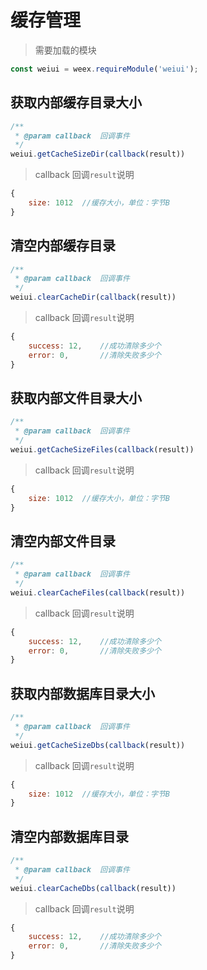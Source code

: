 # 缓存管理

> 需要加载的模块

```js
const weiui = weex.requireModule('weiui');
```

## 获取内部缓存目录大小
```js
/**
 * @param callback  回调事件
 */
weiui.getCacheSizeDir(callback(result))
```

> callback 回调`result`说明

```js
{
    size: 1012  //缓存大小，单位：字节B
}
```

## 清空内部缓存目录
```js
/**
 * @param callback  回调事件
 */
weiui.clearCacheDir(callback(result))
```

> callback 回调`result`说明

```js
{
    success: 12,    //成功清除多少个
    error: 0,       //清除失败多少个
}
```

## 获取内部文件目录大小
```js
/**
 * @param callback  回调事件
 */
weiui.getCacheSizeFiles(callback(result))
```

> callback 回调`result`说明

```js
{
    size: 1012  //缓存大小，单位：字节B
}
```

## 清空内部文件目录
```js
/**
 * @param callback  回调事件
 */
weiui.clearCacheFiles(callback(result))
```

> callback 回调`result`说明

```js
{
    success: 12,    //成功清除多少个
    error: 0,       //清除失败多少个
}
```
## 获取内部数据库目录大小
```js
/**
 * @param callback  回调事件
 */
weiui.getCacheSizeDbs(callback(result))
```

> callback 回调`result`说明

```js
{
    size: 1012  //缓存大小，单位：字节B
}
```

## 清空内部数据库目录
```js
/**
 * @param callback  回调事件
 */
weiui.clearCacheDbs(callback(result))
```

> callback 回调`result`说明

```js
{
    success: 12,    //成功清除多少个
    error: 0,       //清除失败多少个
}
```


